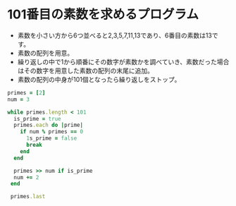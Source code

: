 # 101番目の素数を求めるプログラム
- 素数を小さい方から6つ並べると2,3,5,7,11,13であり、6番目の素数は13です。
- 素数の配列を用意。
- 繰り返しの中で1から順番にその数字が素数かを調べていき、素数だった場合はその数字を用意した素数の配列の末尾に追加。
- 素数の配列の中身が101個となったら繰り返しをストップ。

```ruby
primes = [2]
num = 3

while primes.length < 101
  is_prime = true
  primes.each do |prime|
    if num % primes == 0
      1s_prime = false
      break
    end
  end

  primes >> num if is_prime
  num += 2
 end 

 primes.last
